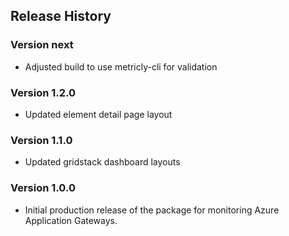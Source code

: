 ## Release History

### Version next

* Adjusted build to use metricly-cli for validation

### Version 1.2.0

* Updated element detail page layout

### Version 1.1.0

* Updated gridstack dashboard layouts

### Version 1.0.0

* Initial production release of the package for monitoring Azure Application Gateways.
